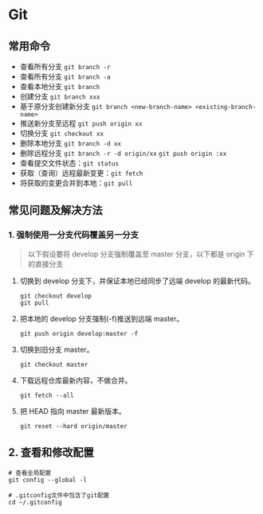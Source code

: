 # Git

## 常用命令

- 查看所有分支 `git branch -r`
- 查看所有分支 `git branch -a`
- 查看本地分支 `git branch`
- 创建分支 `git branch xxx`
- 基于原分支创建新分支 `git branch <new-branch-name> <existing-branch-name>`
- 推送新分支至远程 `git push origin xx`
- 切换分支 `git checkout xx`
- 删除本地分支 `git branch -d xx`
- 删除远程分支 `git branch -r -d origin/xx` `git push origin :xx`
- 查看提交文件状态：`git status`
- 获取（查询）远程最新变更：`git fetch`
- 将获取的变更合并到本地：`git pull`

## 常见问题及解决方法

### 1. 强制使用一分支代码覆盖另一分支

> 以下假设要将 develop 分支强制覆盖至 master 分支，以下都是 origin 下的直接分支

1. 切换到 develop 分支下，并保证本地已经同步了远端 develop 的最新代码。

   ```
   git checkout develop
   git pull
   ```

2. 把本地的 develop 分支强制(-f)推送到远端 master。

   `git push origin develop:master -f`

3. 切换到旧分支 master。

   `git checkout master`

4. 下载远程仓库最新内容，不做合并。

   `git fetch --all`

5. 把 HEAD 指向 master 最新版本。

   `git reset --hard origin/master`

## 2. 查看和修改配置

```shell
# 查看全局配置
git config --global -l

# .gitconfig文件中包含了git配置
cd ~/.gitconfig 
```




